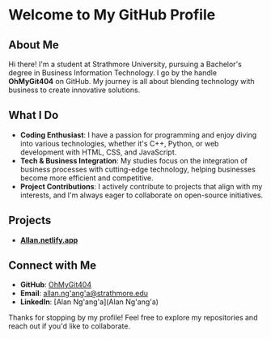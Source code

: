 # Welcome to My GitHub Profile

## About Me
Hi there! I'm a student at Strathmore University, pursuing a Bachelor's degree in Business Information Technology. I go by the handle **OhMyGit404** on GitHub. My journey is all about blending technology with business to create innovative solutions.

## What I Do
- **Coding Enthusiast**: I have a passion for programming and enjoy diving into various technologies, whether it's C++, Python, or web development with HTML, CSS, and JavaScript.
- **Tech & Business Integration**: My studies focus on the integration of business processes with cutting-edge technology, helping businesses become more efficient and competitive.
- **Project Contributions**: I actively contribute to projects that align with my interests, and I'm always eager to collaborate on open-source initiatives.

## Projects
- **[Allan.netlify.app](#)**

## Connect with Me
- **GitHub**: [OhMyGit404](https://github.com/OhMyGit404)
- **Email**: [allan.ng'ang'a@strathmore.edu](mailto:allan.ng'ang'a@strathmore.edu)
- **LinkedIn**: [Alan Ng'ang'a](Alan Ng'ang'a)

Thanks for stopping by my profile! Feel free to explore my repositories and reach out if you'd like to collaborate.
